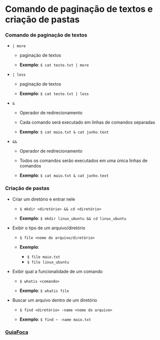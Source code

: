 # Comando de paginação de textos e criação de pastas

### Comando de paginação de textos

* `| more`

  * paginação de textos

  * **Exemplo**: `$ cat teste.txt | more`

* `| less`

  * paginação de textos

  * **Exemplo**: `$ cat teste.txt | less`

* `&`

  * Operador de redirecionamento

  * Cada comando será executado em linhas de comandos separadas

  * **Exemplo**: `$ cat maio.txt & cat junho.text`

* `&&`

  * Operador de redirecionamento

  * Todos os comandos serão executados em uma única linhas de comandos

  * **Exemplo**: `$ cat maio.txt & cat junho.text`

### Criação de pastas

* Criar um diretório e entrar nele

  * `$ mkdir <diretório> && cd <diretório>`

  * **Exemplo**: `$ mkdir linux_ubuntu && cd linux_ubuntu`

* Exibir o tipo de um arquivo/diretório

  * `$ file <nome do arquivo/diretório>`

  * **Exemplo**: 
  
    * `$ file maio.txt`
    * `$ file linux_ubuntu`

* Exibir qual a funcionalidade de um comando

  * `$ whatis <comando>`

  * **Exemplo**: `$ whatis file`

* Buscar um arquivo dentro de um diretório

  * `$ find <diretório> -name <nome do arquivo>`

  * **Exemplo**: `$ find ~ -name maio.txt`

### [GuiaFoca](https://www.guiafoca.org/)